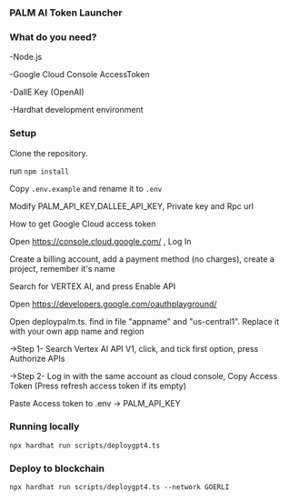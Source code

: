 ### PALM AI Token Launcher

### What do you need?

-Node.js

-Google Cloud Console AccessToken

-DallE Key (OpenAI)

-Hardhat development environment


### Setup

Clone the repository.

run ```npm install```

Copy ```.env.example``` and rename it to ```.env```

Modify PALM_API_KEY,DALLEE_API_KEY, Private key and Rpc url

How to get Google Cloud access token

Open https://console.cloud.google.com/ , Log In

Create a billing account, add a payment method (no charges), create a project, remember it's name

Search for VERTEX AI, and press Enable API

Open https://developers.google.com/oauthplayground/

Open deploypalm.ts. find in file "appname" and "us-central1". Replace it with your own app name and region

->Step 1- Search Vertex AI API V1, click, and tick first option, press Authorize APIs

->Step 2- Log in with the same account as cloud console, Copy Access Token (Press refresh access token if its empty)

Paste Access token to .env -> PALM_API_KEY

### Running locally
```npx hardhat run scripts/deploygpt4.ts```
### Deploy to blockchain
```npx hardhat run scripts/deploygpt4.ts --network GOERLI```
